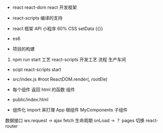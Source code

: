 - react react-dom react 开发框架
- react-scripts 编译的支持

- react 框架 API 小程序 60%
  CSS setData {{}}
- es6
- 项目的构建


1. npm run start 工艺
  react-scripts 开发工艺 流程 生产车间
  - scipt react-scripts start
  - src/index.js #root ReactDOM.render(<App/>, rootEle)
  - 每个组件   返回 html 的函数 组件
  - public/index.html

  - 组件化
  import 来打理
  App 根组件
  MyComponents 子组件

  数据接口 wx.request -> ajax fetch
  生命周期 onLoad -> ？
  pages 切换 react-router